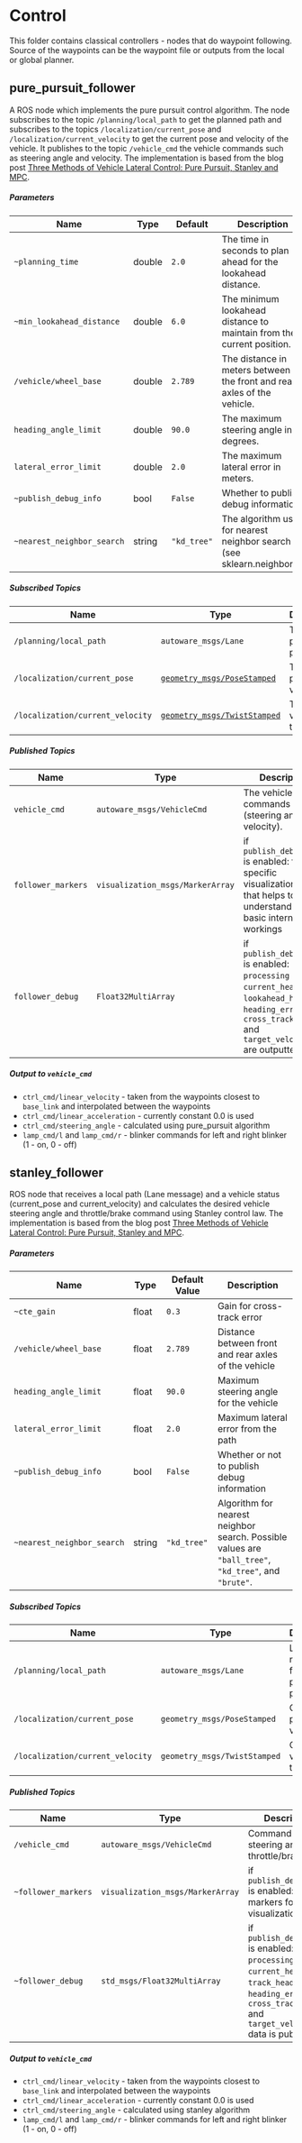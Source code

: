 # Control

This folder contains classical controllers - nodes that do waypoint following. Source of the waypoints can be the waypoint file or outputs from the local or global planner.



## pure_pursuit_follower

A ROS node which implements the pure pursuit control algorithm. The node subscribes to the topic `/planning/local_path` to get the planned path and subscribes to the topics `/localization/current_pose` and `/localization/current_velocity` to get the current pose and velocity of the vehicle. It publishes to the topic `/vehicle_cmd` the vehicle commands such as steering angle and velocity. The implementation is based from the blog post [Three Methods of Vehicle Lateral Control: Pure Pursuit, Stanley and MPC](https://www.shuffleai.blog/blog/Three_Methods_of_Vehicle_Lateral_Control.html).

##### Parameters

| Name                       | Type   | Default | Description                                                            |
| --------------------------| ------ | ------- | ---------------------------------------------------------------------- |
| `~planning_time`           | double | `2.0`   | The time in seconds to plan ahead for the lookahead distance.          |
| `~min_lookahead_distance`  | double | `6.0`   | The minimum lookahead distance to maintain from the current position.  |
| `/vehicle/wheel_base`      | double | `2.789` | The distance in meters between the front and rear axles of the vehicle. |
| `heading_angle_limit`      | double | `90.0`  | The maximum steering angle in degrees.                                 |
| `lateral_error_limit`      | double | `2.0`   | The maximum lateral error in meters.                                   |
| `~publish_debug_info`      | bool   | `False` | Whether to publish debug information.                                  |
| `~nearest_neighbor_search` | string | `"kd_tree"` | The algorithm used for nearest neighbor search (see sklearn.neighbors). |

##### Subscribed Topics

| Name                     | Type                           | Description                                        |
| ------------------------| ------------------------------| -------------------------------------------------- |
| `/planning/local_path`   | `autoware_msgs/Lane`           | The planned path.                                  |
| `/localization/current_pose`    | [`geometry_msgs/PoseStamped`](http://docs.ros.org/en/noetic/api/geometry_msgs/html/msg/PoseStamped.html) | The current pose of the vehicle.                  |
| `/localization/current_velocity`| [`geometry_msgs/TwistStamped`](http://docs.ros.org/en/noetic/api/geometry_msgs/html/msg/TwistStamped.html)   | The current velocity of the vehicle.              |

##### Published Topics

| Name                  | Type                      | Description                                            |
| ----------------------| -------------------------| ------------------------------------------------------ |
| `vehicle_cmd`        | `autoware_msgs/VehicleCmd` | The vehicle commands (steering angle and velocity).    |
| `follower_markers`   | `visualization_msgs/MarkerArray` | if `publish_debug_info` is enabled: follower specific visualization topic that helps to understand some basic internal workings |
| `follower_debug`     | `Float32MultiArray` | if `publish_debug_info` is enabled: `processing time`, `current_heading`, `lookahead_heading`, `heading_error`, `cross_track_error` and `target_velocity` are outputted |


##### Output to `vehicle_cmd`
* `ctrl_cmd/linear_velocity` - taken from the waypoints closest to `base_link` and interpolated between the waypoints
* `ctrl_cmd/linear_acceleration` - currently constant 0.0 is used
* `ctrl_cmd/steering_angle` - calculated using pure_pursuit algorithm
* `lamp_cmd/l` and `lamp_cmd/r` - blinker commands for left and right blinker (1 - on, 0 - off)



## stanley_follower

ROS node that receives a local path (Lane message) and a vehicle status (current_pose and current_velocity) and calculates the desired vehicle steering angle and throttle/brake command using Stanley control law. The implementation is based from the blog post [Three Methods of Vehicle Lateral Control: Pure Pursuit, Stanley and MPC](https://www.shuffleai.blog/blog/Three_Methods_of_Vehicle_Lateral_Control.html).

##### Parameters

| Name | Type | Default Value | Description |
| --- | --- | --- | --- |
| `~cte_gain` | float | `0.3` | Gain for cross-track error |
| `/vehicle/wheel_base` | float | `2.789` | Distance between front and rear axles of the vehicle |
| `heading_angle_limit` | float | `90.0` | Maximum steering angle for the vehicle |
| `lateral_error_limit` | float | `2.0` | Maximum lateral error from the path |
| `~publish_debug_info` | bool | `False` | Whether or not to publish debug information |
| `~nearest_neighbor_search` | string | `"kd_tree"` | Algorithm for nearest neighbor search. Possible values are `"ball_tree"`, `"kd_tree"`, and `"brute"`.

##### Subscribed Topics

| Name | Type | Description |
| --- | --- | --- |
| `/planning/local_path` | `autoware_msgs/Lane` | Local path received from the path planner |
| `/localization/current_pose` | `geometry_msgs/PoseStamped` | Current pose of the vehicle |
| `/localization/current_velocity` | `geometry_msgs/TwistStamped` | Current velocity of the vehicle |

##### Published Topics

| Name | Type | Description |
| --- | --- | --- |
| `/vehicle_cmd` | `autoware_msgs/VehicleCmd` | Command for steering angle and throttle/brake |
| `~follower_markers` | `visualization_msgs/MarkerArray` | if `publish_debug_info` is enabled: debug markers for visualization |
| `~follower_debug` | `std_msgs/Float32MultiArray` | if `publish_debug_info` is enabled: `processing time`, `current_heading`, `track_heading`, `heading_error`, `cross_track_error` and `target_velocity` data is published |

##### Output to `vehicle_cmd`

* `ctrl_cmd/linear_velocity` - taken from the waypoints closest to `base_link` and interpolated between the waypoints
* `ctrl_cmd/linear_acceleration` - currently constant 0.0 is used
* `ctrl_cmd/steering_angle` - calculated using stanley algorithm
* `lamp_cmd/l` and `lamp_cmd/r` - blinker commands for left and right blinker (1 - on, 0 - off)
